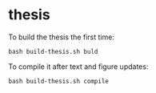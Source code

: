 # thesis

To build the thesis the first time:

```
bash build-thesis.sh buld
```

To compile it after text and figure updates:

```
bash build-thesis.sh compile
```
